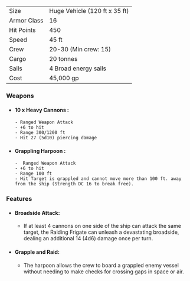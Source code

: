 |             |                               |
| ----------- | ----------------------------- |
| Size        | Huge Vehicle (120 ft x 35 ft) |
| Armor Class | 16                            |
| Hit Points  | 450                           |
| Speed       | 45 ft                         |
| Crew        | 20-30 (Min crew: 15)          |
| Cargo       | 20 tonnes                     |
| Sails       | 4 Broad energy sails          |
| Cost        | 45,000 gp                     |

### Weapons
- #### 10 x Heavy Cannons :
	  - Ranged Weapon Attack
	  - +6 to hit
	  - Range 300/1200 ft
	  - Hit 27 (5d10) piercing damage
- #### Grappling Harpoon :
	  -  Ranged Weapon Attack
	  - +6 to hit
	  - Range 100 ft
	  - Hit Target is grappled and cannot move more than 100 ft. away from the ship (Strength DC 16 to break free).

### Features
- #### Broadside Attack:
	- If at least 4 cannons on one side of the ship can attack the same target, the Raiding Frigate can unleash a devastating broadside, dealing an additional 14 (4d6) damage once per turn.
- #### Grapple and Raid:
	- The harpoon allows the crew to board a grappled enemy vessel without needing to make checks for crossing gaps in space or air.